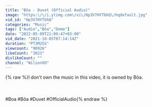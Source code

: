 ```yaml
---
title: "Bôa - Duvet (Official Audio)"
image: "https:\/\/i.ytimg.com\/vi\/Hp3V7HYTbhQ\/hqdefault.jpg"
vid_id: "Hp3V7HYTbhQ"
categories: "Music"
tags: ["Audio","Bôa","Demo"]
date: "2022-05-09T21:09:47+03:00"
vid_date: "2021-10-05T07:14:14Z"
duration: "PT3M25S"
viewcount: "90926"
likeCount: "3023"
dislikeCount: ""
channel: "WilsonXO"
---
```

{% raw %}I don't own the music in this video, it is owned by Bôa.<br /><br /><br /><br />#Boa #Bôa #Duvet #OfficialAudio{% endraw %}
